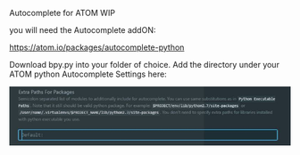 Autocomplete for ATOM WIP

you will need the Autocomplete addON:

https://atom.io/packages/autocomplete-python

Download bpy.py into your folder of choice. 
Add the directory under your ATOM python Autocomplete Settings here:

![alt text](https://github.com/dvalent/Blender/blob/master/Autocomplete/path.JPG)
